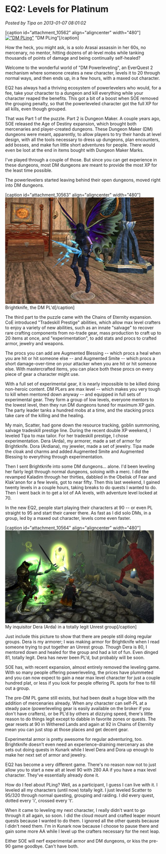 # EQ2: Levels for Platinum

*Posted by Tipa on 2013-01-07 08:01:02*

[caption id="attachment\_10562" align="aligncenter" width="480"][![](../../../uploads/2013/01/EverQuest2-2013-01-06-17-47-31-84-480x351.jpg "\"DM PLing\"")](../../../uploads/2013/01/EverQuest2-2013-01-06-17-47-31-84.jpg) "DM PLing"[/caption]

How the heck, you might ask, is a solo Arasai assassin in her 60s, no mercenary, no mentor, hitting dozens of at-level mobs while tanking thousands of points of damage and being continually self-healed?

Welcome to the wonderful world of "DM Powerleveling", an EverQuest 2 mechanism where someone creates a new character, levels it to 20 through normal ways, and then ends up, in a few hours, with a maxed out character.

EQ2 has always had a thriving ecosystem of powerlevelers who would, for a fee, take your character to a dungeon and kill everything while your character reaped the benefits. This got a bit of a boost when SOE removed the grouping penalty, so that the powerleveled character got the full XP for all kills, even though grouped.

That was Part 1 of the puzzle. Part 2 is Dungeon Maker. A couple years ago, SOE released the Age of Destiny expansion, which brought both mercenaries and player-created dungeons. These Dungeon Maker (DM) dungeons were meant, apparently, to allow players to try their hands at level design, with all the tools necessary to dress up dungeons, plan encounters, add bosses, and make fun little short adventures for people. There would even be loot at the end in items bought with Dungeon Maker Marks.

I've played through a couple of those. But since you can get experience in these dungeons, most DM dungeons are meant to provide the most XP for the least time possible.

The powerlevelers started leaving behind their open dungeons, moved right into DM dungeons.

[caption id="attachment\_10563" align="aligncenter" width="480"][![](../../../uploads/2013/01/EverQuest2-2013-01-06-21-18-25-04-480x343.jpg "Brightknife, the DM PL'd")](../../../uploads/2013/01/EverQuest2-2013-01-06-21-18-25-04.jpg) Brightknife, the DM PL'd[/caption]

The third part to the puzzle came with the Chains of Eternity expansion. CoE introduced "Tradeskill Prestige" abilities, which allow max level crafters to enjoy a variety of new abilities, such as an innate "salvage" to recover rare crafting components from no-trade gear, mass production to craft up to 20 items at once, and "experimentation", to add stats and procs to crafted armor, jewelry and weapons.

The procs you can add are Augmented Blessing -- which procs a heal when you are hit or hit someone else -- and Augmented Smite -- which procs a short damage-over-time on your attacker when you are hit or hit someone else. With mastercrafted items, you can place both these procs on every piece of gear a character might use.

With a full set of experimental gear, it is nearly impossible to be killed doing non-heroic content. DM PLers are max level -- which makes you very tough to kill when mentored down anyway -- and equipped in full sets of experimental gear. They form a group of low levels, everyone mentors to the lowest level, then they run DM dungeons tuned for maximum XP gain. The party leader tanks a hundred mobs at a time, and the stacking procs take care of the killing and the healing.

My main, Scatter, had gone down the resource tracking, goblin summoning, salvage tradeskill prestige line. During the recent double XP weekend, I leveled Tipa to max tailor. For her tradeskill prestige, I chose experimentation. Dera (Arda), my armorer, made a set of armor for Brightknife. Dora (Ardiana), my jeweler, made a set of jewelry. Tipa made the cloak and charms and added Augmented Smite and Augmented Blessing to everything through experimentation.

Then I sent Brightknife into some DM dungeons... alone. I'd been leveling her fairly legit through normal dungeons, soloing with a merc. I did the revamped Kaladim through her thirties, dabbled in the Obelisk of Fear and Klak'anon for a few levels, got to near fifty. Then this last weekend, I gained twenty levels in a couple hours, taking breaks to do quests I wanted to do. Then I went back in to get a lot of AA levels, with adventure level locked at 70.

In the new EQ2, people start playing their characters at 90 -- or even PL straight to 95 and start their career there. As fast as I did solo DMs, in a group, led by a maxed out character, levels come even faster.

[caption id="attachment\_10564" align="aligncenter" width="480"][![](../../../uploads/2013/01/EverQuest2-2013-01-05-16-12-56-95-480x299.jpg "My inquisitor Dera (Arda) in a totally legit Unrest group")](../../../uploads/2013/01/EverQuest2-2013-01-05-16-12-56-95.jpg) My inquisitor Dera (Arda) in a totally legit Unrest group[/caption]

Just include this picture to show that there are people still doing regular groups. Dera is my armorer; I was making armor for Brightknife when I read someone trying to put together an Unrest group. Though Dera is 80, I mentored down and healed for the group and had a lot of fun. Even dinged 81, totally legit. Dera has never been PL'd, but probably will be soon.

SOE has, with recent expansion, almost entirely removed the leveling game. With so many people offering powerleveling, the prices have plummeted and you can now expect to gain a near max level character for just a couple hundred plat, or less if you look for people offering PL spots for free to fill out a group.

The pre-DM PL game still exists, but had been dealt a huge blow with the addition of mercenaries already. When any character can self-PL at a steady pace (powerleveling gear is easily available on the broker if you don't have crafters), or be PL'd by others at dizzying speed, there's little reason to do things legit except to dabble in favorite zones or quests. The gear resets at 90 in Withered Lands and again at 92 in Chains of Eternity mean you can just stop at those places and get decent gear.

Experimental armor is pretty awesome for regular adventuring, too. Brightknife doesn't even need an experience-draining mercenary as she sets out doing quests in Kunark while I level Dera and Dora up enough to make her next set of armor and jewelry.

EQ2 has become a very different game. There's no reason now not to just allow you to start a new alt at level 90 with 280 AA if you have a max level character. They've essentially already done it.

How do I feel about PLing? Well, as a participant, I guess I can live with it. I leveled all my characters (until now) totally legit. I just leveled Scatter to 95/320 through normal questing, grouping and raiding. I did every quest, dotted every 'i', crossed every 't'. 

When it came to leveling my next character, I really didn't want to go through it all again, so soon. I did the cloud mount and crafted leaper mount quests because I wanted to do them. I ignored all the other quests because I didn't need them. I'm in Kunark now because I choose to pause there and gain some more AA while I level up the crafters necessary for the next leap.

Either SOE will nerf experimental armor and DM dungeons, or kiss the pre-90 game goodbye. Can't have both.

